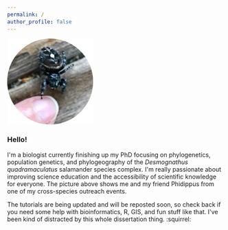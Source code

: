 ```yaml
---
permalink: /
author_profile: false 
---
```


<img src="/assets/images/bio-photo.jpg" width="200px" height="200px">

<h3>Hello!</h3>

I'm a biologist currently finishing up my PhD focusing on phylogenetics, population genetics, and phylogeography of the *Desmognathus quadramaculatus* salamander species complex. I'm really passionate about improving science education and the accessibility of scientific knowledge for everyone. The picture above shows me and my friend Phidippus from one of my cross-species outreach events.

The tutorials are being updated and will be reposted soon, so check back if you need some help with bioinformatics, R, GIS, and fun stuff like that. I've been kind of distracted by this whole dissertation thing. :squirrel:
